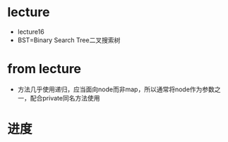 # lecture
- lecture16
- BST=Binary Search Tree二叉搜索树

# from lecture
- 方法几乎使用递归，应当面向node而非map，所以通常将node作为参数之一，配合private同名方法使用

# 进度

